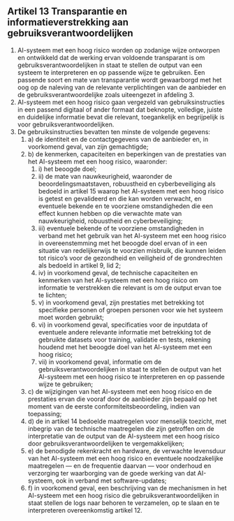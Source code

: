## Artikel 13 Transparantie en informatieverstrekking aan gebruiksverantwoordelijken

1. AI-systeem met een hoog risico worden op zodanige wijze ontworpen en ontwikkeld dat de werking ervan voldoende transparant is om gebruiksverantwoordelijken in staat te stellen de output van een systeem te interpreteren en op passende wijze te gebruiken. Een passende soort en mate van transparantie wordt gewaarborgd met het oog op de naleving van de relevante verplichtingen van de aanbieder en de gebruiksverantwoordelijke zoals uiteengezet in afdeling 3.
2. AI-systeem met een hoog risico gaan vergezeld van gebruiksinstructies in een passend digitaal of ander formaat dat beknopte, volledige, juiste en duidelijke informatie bevat die relevant, toegankelijk en begrijpelijk is voor gebruiksverantwoordelijken.
3. De gebruiksinstructies bevatten ten minste de volgende gegevens:
   1. a) de identiteit en de contactgegevens van de aanbieder en, in voorkomend geval, van zijn gemachtigde;
   2. b) de kenmerken, capaciteiten en beperkingen van de prestaties van het AI-systeem met een hoog risico, waaronder:
      1. i) het beoogde doel;
      2. ii) de mate van nauwkeurigheid, waaronder de beoordelingsmaatstaven, robuustheid en cyberbeveiliging als bedoeld in artikel 15 waarop het AI-systeem met een hoog risico is getest en gevalideerd en die kan worden verwacht, en eventuele bekende en te voorziene omstandigheden die een effect kunnen hebben op die verwachte mate van nauwkeurigheid, robuustheid en cyberbeveiliging;
      3. iii) eventuele bekende of te voorziene omstandigheden in verband met het gebruik van het AI-systeem met een hoog risico in overeenstemming met het beoogde doel ervan of in een situatie van redelijkerwijs te voorzien misbruik, die kunnen leiden tot risico’s voor de gezondheid en veiligheid of de grondrechten als bedoeld in artikel 9, lid 2;
      4. iv) in voorkomend geval, de technische capaciteiten en kenmerken van het AI-systeem met een hoog risico om informatie te verstrekken die relevant is om de output ervan toe te lichten;
      5. v) in voorkomend geval, zijn prestaties met betrekking tot specifieke personen of groepen personen voor wie het systeem moet worden gebruikt;
      6. vi) in voorkomend geval, specificaties voor de inputdata of eventuele andere relevante informatie met betrekking tot de gebruikte datasets voor training, validatie en tests, rekening houdend met het beoogde doel van het AI-systeem met een hoog risico;
      7. vii) in voorkomend geval, informatie om de gebruiksverantwoordelijken in staat te stellen de output van het AI-systeem met een hoog risico te interpreteren en op passende wijze te gebruiken;
   3. c) de wijzigingen van het AI-systeem met een hoog risico en de prestaties ervan die vooraf door de aanbieder zijn bepaald op het moment van de eerste conformiteitsbeoordeling, indien van toepassing;
   4. d) de in artikel 14 bedoelde maatregelen voor menselijk toezicht, met inbegrip van de technische maatregelen die zijn getroffen om de interpretatie van de output van de AI-systeem met een hoog risico door gebruiksverantwoordelijken te vergemakkelijken;
   5. e) de benodigde rekenkracht en hardware, de verwachte levensduur van het AI-systeem met een hoog risico en eventuele noodzakelijke maatregelen — en de frequentie daarvan — voor onderhoud en verzorging ter waarborging van de goede werking van dat AI-systeem, ook in verband met software-updates;
   6. f) in voorkomend geval, een beschrijving van de mechanismen in het AI-systeem met een hoog risico die gebruiksverantwoordelijken in staat stellen de logs naar behoren te verzamelen, op te slaan en te interpreteren overeenkomstig artikel 12.
